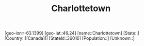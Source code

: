 ﻿---
title: "Charlottetown"
location: [46.24,-63.1399]
type: City
tags:
- geo/City


SpocWebEntityId: 36122
isDeleted: false
confidential: public

---
[geo-lon::-63.1399]
[geo-lat::46.24]
[name::Charlottetown]
[State::]
[Country::[[Canada]]]
[StateId::36010]
[Population::]
[Unknown::]

